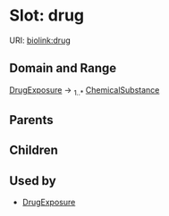 
# Slot: drug




URI: [biolink:drug](https://w3id.org/biolink/vocab/drug)

## Domain and Range

[DrugExposure](DrugExposure.md) ->  <sub>1..*</sub> [ChemicalSubstance](ChemicalSubstance.md)

## Parents


## Children


## Used by

 * [DrugExposure](DrugExposure.md)
